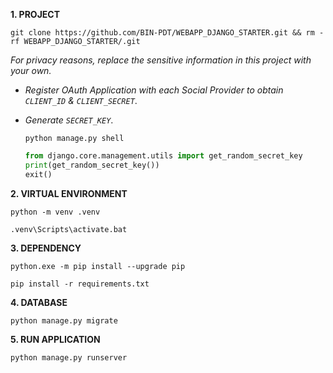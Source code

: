 **1. PROJECT**

```
git clone https://github.com/BIN-PDT/WEBAPP_DJANGO_STARTER.git && rm -rf WEBAPP_DJANGO_STARTER/.git
```

_For privacy reasons, replace the sensitive information in this project with your own._

-   _Register OAuth Application with each Social Provider to obtain `CLIENT_ID` & `CLIENT_SECRET`_.

-   _Generate `SECRET_KEY`_.

    ```
    python manage.py shell
    ```

    ```python
    from django.core.management.utils import get_random_secret_key
    print(get_random_secret_key())
    exit()
    ```

**2. VIRTUAL ENVIRONMENT**

```
python -m venv .venv
```

```
.venv\Scripts\activate.bat
```

**3. DEPENDENCY**

```
python.exe -m pip install --upgrade pip
```

```
pip install -r requirements.txt
```

**4. DATABASE**

```
python manage.py migrate
```

**5. RUN APPLICATION**

```
python manage.py runserver
```
